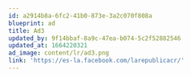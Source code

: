 ```yaml
---
id: a2914b8a-6fc2-41b0-873e-3a2c070f808a
blueprint: ad
title: Ad3
updated_by: 9f14bbaf-8a9c-47ea-b074-5c2f52882546
updated_at: 1664220321
ad_image: content/lr/ad3.png
link: 'https://es-la.facebook.com/larepublicacr/'
---
```

